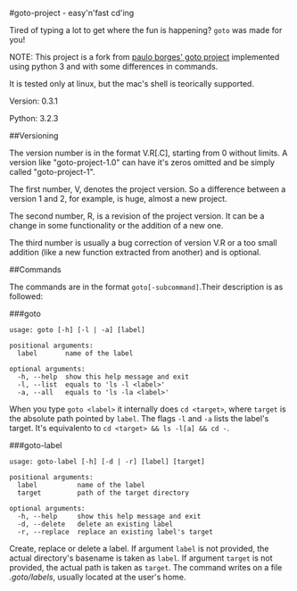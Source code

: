 #goto-project - easy'n'fast cd'ing

Tired of typing a lot to get where the fun is happening? `goto` was made for you!

NOTE: This project is a fork from [paulo borges' goto project](https://github.com/pauloborges/goto) implemented using python 3 and with some differences in commands.

It is tested only at linux, but the mac's shell is teorically supported.

Version: 0.3.1

Python: 3.2.3


##Versioning

The version number is in the format V.R[.C], starting from 0 without limits. A version like "goto-project-1.0" can have it's zeros omitted and be simply called "goto-project-1".

The first number, V, denotes the project version. So a difference between a version 1 and 2, for example, is huge, almost a new project.

The second number, R, is a revision of the project version. It can be a change in some functionality or the addition of a new one.

The third number is usually a bug correction of version V.R or a too small addition (like a new function extracted from another) and is optional.


##Commands

The commands are in the format `goto[-subcommand]`.Their description is as followed:


###goto

    usage: goto [-h] [-l | -a] [label]

    positional arguments:
      label       name of the label

    optional arguments:
      -h, --help  show this help message and exit
      -l, --list  equals to 'ls -l <label>'
      -a, --all   equals to 'ls -la <label>'

When you type `goto <label>` it internally does `cd <target>`, where `target` is the absolute path pointed by `label`. The flags `-l` and `-a` lists the label's target. It's equivalento to `cd <target> && ls -l[a] && cd -`.

###goto-label

    usage: goto-label [-h] [-d | -r] [label] [target]

    positional arguments:
      label          name of the label
      target         path of the target directory

    optional arguments:
      -h, --help     show this help message and exit
      -d, --delete   delete an existing label
      -r, --replace  replace an existing label's target

Create, replace or delete a label. If argument `label` is not provided, the actual directory's basename is taken as `label`. If argument `target` is not provided, the actual path is taken as `target`. The command writes on a file *.goto/labels*, usually located at the user's home.
